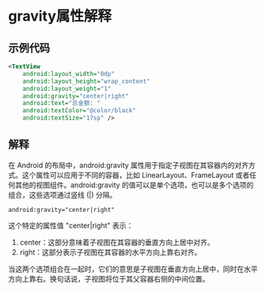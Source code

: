 # gravity属性解释

## 示例代码

```xml
<TextView
    android:layout_width="0dp"
    android:layout_height="wrap_content"
    android:layout_weight="1"
    android:gravity="center|right"
    android:text="总金额: "
    android:textColor="@color/black"
    android:textSize="17sp" />
```

## 解释
在 Android 的布局中，android:gravity 属性用于指定子视图在其容器内的对齐方式。这个属性可以应用于不同的容器，比如 LinearLayout、FrameLayout 或者任何其他的视图组件。android:gravity 的值可以是单个选项，也可以是多个选项的组合，这些选项通过竖线 (|) 分隔。

`android:gravity="center|right"`

这个特定的属性值 "center|right" 表示：

1. center：这部分意味着子视图在其容器的垂直方向上居中对齐。
2. right：这部分表示子视图在其容器的水平方向上靠右对齐。

当这两个选项组合在一起时，它们的意思是子视图在垂直方向上居中，同时在水平方向上靠右。换句话说，子视图将位于其父容器右侧的中间位置。
